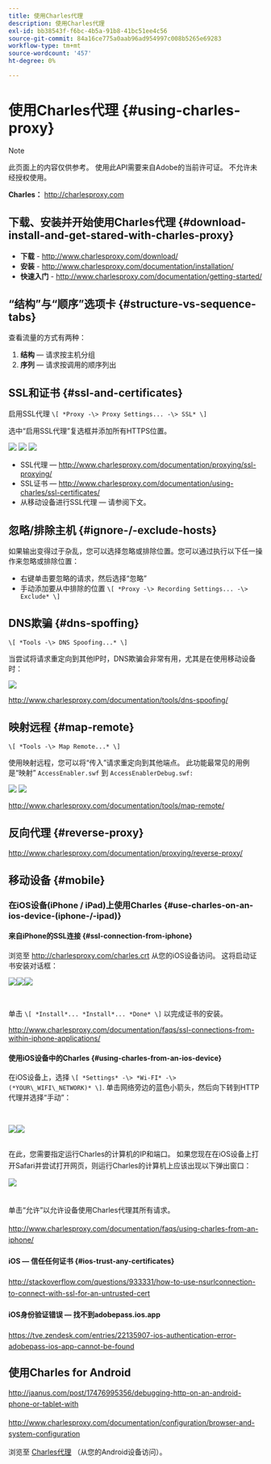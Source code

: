 ```yaml
---
title: 使用Charles代理
description: 使用Charles代理
exl-id: bb38543f-f6bc-4b5a-91b8-41bc51ee4c56
source-git-commit: 84a16ce775a0aab96ad954997c008b5265e69283
workflow-type: tm+mt
source-wordcount: '457'
ht-degree: 0%

---
```


# 使用Charles代理 {#using-charles-proxy}

>[!NOTE]
>
>此页面上的内容仅供参考。 使用此API需要来自Adobe的当前许可证。 不允许未经授权使用。


**Charles：** <http://charlesproxy.com>


## 下载、安装并开始使用Charles代理 {#download-install-and-get-stared-with-charles-proxy}

- **下载** - <http://www.charlesproxy.com/download/>
- **安装** - <http://www.charlesproxy.com/documentation/installation/>
- **快速入门** - <http://www.charlesproxy.com/documentation/getting-started/>


## “结构”与“顺序”选项卡 {#structure-vs-sequence-tabs}

查看流量的方式有两种：

1. **结构**  — 请求按主机分组
1. **序列**  — 请求按调用的顺序列出


## SSL和证书 {#ssl-and-certificates}

启用SSL代理 `\[ *Proxy -\> Proxy Settings... -\> SSL* \]`

选中“启用SSL代理”复选框并添加所有HTTPS位置。


![](https://dzf8vqv24eqhg.cloudfront.net/userfiles/258/326/ckfinder/images/ProxySettings.PNG) ![](https://dzf8vqv24eqhg.cloudfront.net/userfiles/258/326/ckfinder/images/SSLSettings.PNG) ![](https://dzf8vqv24eqhg.cloudfront.net/userfiles/258/326/ckfinder/images/AddHttpsLocations.PNG)



- SSL代理 —  <http://www.charlesproxy.com/documentation/proxying/ssl-proxying/>
- SSL证书 —  <http://www.charlesproxy.com/documentation/using-charles/ssl-certificates/>
- 从移动设备进行SSL代理 — 请参阅下文。


## 忽略/排除主机 {#ignore-/-exclude-hosts}

如果输出变得过于杂乱，您可以选择忽略或排除位置。您可以通过执行以下任一操作来忽略或排除位置：

- 右键单击要忽略的请求，然后选择“忽略”
- 手动添加要从中排除的位置 `\[ *Proxy -\> Recording Settings... -\> Exclude* \]`


## DNS欺骗 {#dns-spoffing}

`\[ *Tools -\> DNS Spoofing...* \]`



当尝试将请求重定向到其他IP时，DNS欺骗会非常有用，尤其是在使用移动设备时：

![](https://dzf8vqv24eqhg.cloudfront.net/userfiles/258/326/ckfinder/images/DNSSpoofing.PNG)

<http://www.charlesproxy.com/documentation/tools/dns-spoofing/>


## 映射远程 {#map-remote}

`\[ *Tools -\> Map Remote...* \]`



使用映射远程，您可以将“传入”请求重定向到其他端点。 此功能最常见的用例是“映射” `AccessEnabler.swf` 到 `AccessEnablerDebug.swf:`

![](https://dzf8vqv24eqhg.cloudfront.net/userfiles/258/326/ckfinder/images/MapRemote.PNG) ![](https://dzf8vqv24eqhg.cloudfront.net/userfiles/258/326/ckfinder/images/MapRemoteAdd.PNG)

<http://www.charlesproxy.com/documentation/tools/map-remote/>



## 反向代理 {#reverse-proxy}

<http://www.charlesproxy.com/documentation/proxying/reverse-proxy/>

## 移动设备 {#mobile}

### 在iOS设备(iPhone / iPad)上使用Charles {#use-charles-on-an-ios-device-(iphone-/-ipad)}

#### 来自iPhone的SSL连接 {#ssl-connection-from-iphone}

浏览至 <http://charlesproxy.com/charles.crt> 从您的iOS设备访问。  这将启动证书安装对话框：

![](https://dzf8vqv24eqhg.cloudfront.net/userfiles/258/326/ckfinder/images/iOSDeviceSSLCertificate1\(1\)。PNG)![](https://dzf8vqv24eqhg.cloudfront.net/userfiles/258/326/ckfinder/images/iOSDeviceSSLCertificate2\(1\)。PNG)![](https://dzf8vqv24eqhg.cloudfront.net/userfiles/258/326/ckfinder/images/iOSDeviceSSLCertificate3.PNG)

</br>

单击 `\[ *Install*... *Install*... *Done* \]` 以完成证书的安装。

<http://www.charlesproxy.com/documentation/faqs/ssl-connections-from-within-iphone-applications/>



#### 使用iOS设备中的Charles {#using-charles-from-an-ios-device}

在iOS设备上，选择 `\[ *Settings* -\> *Wi-FI* -\> (*YOUR\_WIFI\_NETWORK)* \]`. 单击网络旁边的蓝色小箭头，然后向下转到HTTP代理并选择“手动”：


</br>

![](https://dzf8vqv24eqhg.cloudfront.net/userfiles/258/326/ckfinder/images/iOSDeviceManualProxy1.png)![](https://dzf8vqv24eqhg.cloudfront.net/userfiles/258/326/ckfinder/images/iOSDeviceManualProxy2.PNG)


</br>
在此，您需要指定运行Charles的计算机的IP和端口。 <span style="line-height: 1.6em;">如果您现在在iOS设备上打开Safari并尝试打开网页，则运行Charles的计算机上应该出现以下弹出窗口：

</br>

![](https://dzf8vqv24eqhg.cloudfront.net/userfiles/258/326/ckfinder/images/iOSDeviceManualProxy3.PNG)

</br>
单击“允许”以允许设备使用Charles代理其所有请求。

<http://www.charlesproxy.com/documentation/faqs/using-charles-from-an-iphone/>


#### iOS — 信任任何证书 {#ios-trust-any-certificates}

<http://stackoverflow.com/questions/933331/how-to-use-nsurlconnection-to-connect-with-ssl-for-an-untrusted-cert>

#### iOS身份验证错误 — 找不到adobepass.ios.app

<https://tve.zendesk.com/entries/22135907-ios-authentication-error-adobepass-ios-app-cannot-be-found>


## 使用Charles for Android

<http://jaanus.com/post/17476995356/debugging-http-on-an-android-phone-or-tablet-with>

<http://www.charlesproxy.com/documentation/configuration/browser-and-system-configuration>


浏览至 [Charles代理](http://charlesproxy.com/charles.crt) （从您的Android设备访问）。
